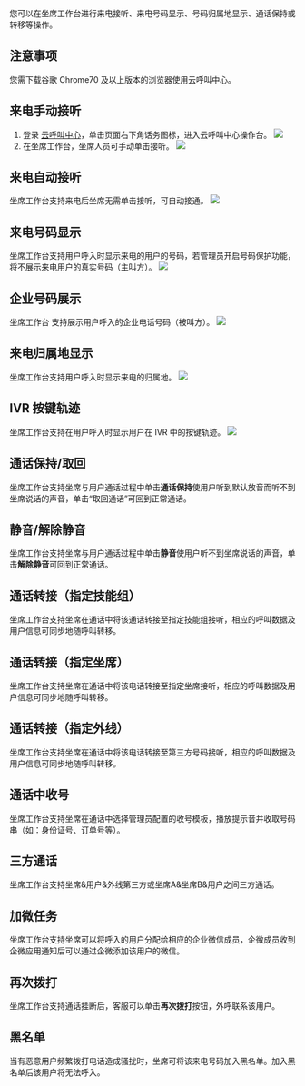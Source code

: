 您可以在坐席工作台进行来电接听、来电号码显示、号码归属地显示、通话保持或转移等操作。
## 注意事项
您需下载谷歌 Chrome70 及以上版本的浏览器使用云呼叫中心。

## 来电手动接听
1. 登录 [云呼叫中心](https://tccc.qcloud.com/login)，单击页面右下角话务图标，进入云呼叫中心操作台。
![](https://main.qcloudimg.com/raw/e014095709bd65e8ac4951f406bd1e79.png)
2. 在坐席工作台，坐席人员可手动单击接听。
![](https://main.qcloudimg.com/raw/d0ed21e0d17f94ac44583f8eda6f7ba7.png)

## 来电自动接听
坐席工作台支持来电后坐席无需单击接听，可自动接通。
![](https://main.qcloudimg.com/raw/6f27c7b0fee84e959258b966d851fe2e.png)
## 来电号码显示
坐席工作台支持用户呼入时显示来电的用户的号码，若管理员开启号码保护功能，将不展示来电用户的真实号码（主叫方）。
![](https://main.qcloudimg.com/raw/6f27c7b0fee84e959258b966d851fe2e.png)

## 企业号码展示
坐席工作台	支持展示用户呼入的企业电话号码（被叫方）。
![](https://main.qcloudimg.com/raw/6f27c7b0fee84e959258b966d851fe2e.png)

## 来电归属地显示
坐席工作台支持用户呼入时显示来电的归属地。
![](https://main.qcloudimg.com/raw/6f27c7b0fee84e959258b966d851fe2e.png)

## IVR 按键轨迹
坐席工作台支持在用户呼入时显示用户在 IVR 中的按键轨迹。
![](https://main.qcloudimg.com/raw/6f27c7b0fee84e959258b966d851fe2e.png)

## 通话保持/取回
坐席工作台支持坐席与用户通话过程中单击**通话保持**使用户听到默认放音而听不到坐席说话的声音，单击“取回通话”可回到正常通话。

## 静音/解除静音
坐席工作台支持坐席与用户通话过程中单击**静音**使用户听不到坐席说话的声音，单击**解除静音**可回到正常通话。

## 通话转接（指定技能组）
坐席工作台支持坐席在通话中将该通话转接至指定技能组接听，相应的呼叫数据及用户信息可同步地随呼叫转移。

## 通话转接（指定坐席）
坐席工作台支持坐席在通话中将该电话转接至指定坐席接听，相应的呼叫数据及用户信息可同步地随呼叫转移。

## 通话转接（指定外线）
坐席工作台支持坐席在通话中将该电话转接至第三方号码接听，相应的呼叫数据及用户信息可同步地随呼叫转移。

## 通话中收号
坐席工作台支持坐席在通话中选择管理员配置的收号模板，播放提示音并收取号码串（如：身份证号、订单号等）。

## 三方通话
坐席工作台支持坐席&用户&外线第三方或坐席A&坐席B&用户之间三方通话。

## 加微任务
坐席工作台支持坐席可以将呼入的用户分配给相应的企业微信成员，企微成员收到企微应用通知后可以通过企微添加该用户的微信。

## 再次拨打
坐席工作台支持通话挂断后，客服可以单击**再次拨打**按钮，外呼联系该用户。

## 黑名单
当有恶意用户频繁拨打电话造成骚扰时，坐席可将该来电号码加入黑名单。加入黑名单后该用户将无法呼入。
